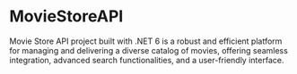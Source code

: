 # MovieStoreAPI
Movie Store API project built with .NET 6 is a robust and efficient platform for managing and delivering a diverse catalog of movies, offering seamless integration, advanced search functionalities, and a user-friendly interface.
